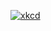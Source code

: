 <a title="Go to xkcd site" href="https://xkcd.com" target="_blank">![xkcd](https://xkcd.himanshupal.workers.dev/img)</a>
